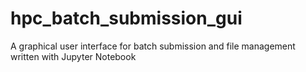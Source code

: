# hpc_batch_submission_gui
A graphical user interface for batch submission and file management written with Jupyter Notebook
